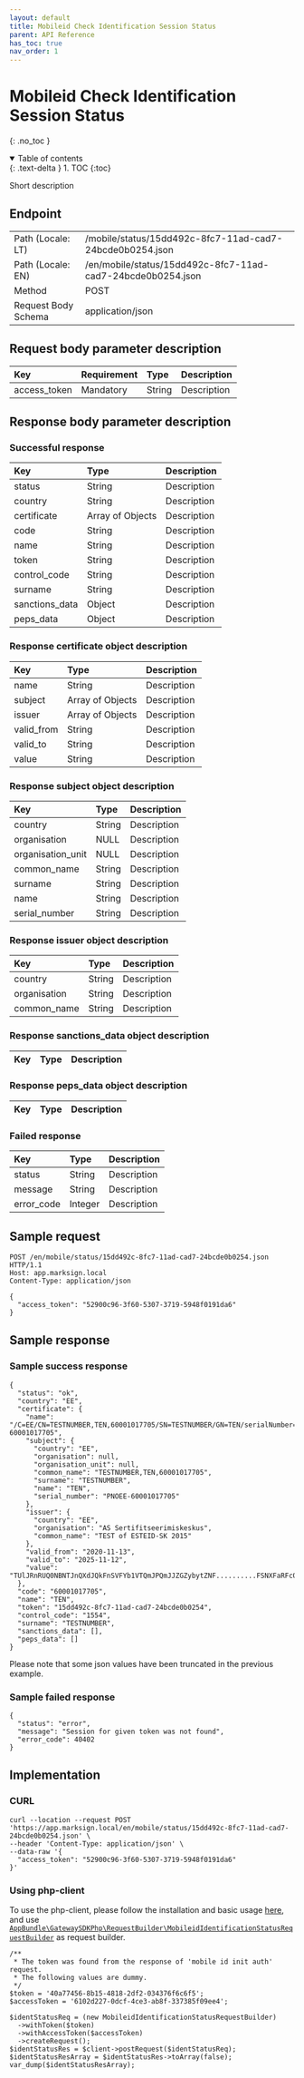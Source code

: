 ```yaml
---
layout: default
title: Mobileid Check Identification Session Status
parent: API Reference
has_toc: true
nav_order: 1
---
```


# Mobileid Check Identification Session Status
{: .no_toc }

<details open markdown="block">
  <summary>
    Table of contents
  </summary>
  {: .text-delta }
1. TOC
{:toc}
</details>

Short description

## Endpoint

<table>
  <tbody>
    <tr>
      <td>Path (Locale: LT)</td>
      <td>/mobile/status/15dd492c-8fc7-11ad-cad7-24bcde0b0254.json</td>
    </tr>
    <tr>
      <td>Path (Locale: EN)</td>
      <td>/en/mobile/status/15dd492c-8fc7-11ad-cad7-24bcde0b0254.json</td>
    </tr>
    <tr>
      <td>Method</td>
      <td>POST</td>
    </tr>
    <tr>
      <td>Request Body Schema</td>
      <td>application/json</td>
    </tr>
  </tbody>
</table>

## Request body parameter description

| Key | Requirement | Type | Description |
| :--- | :--- | :--- | :--- |
| access_token | Mandatory | String | Description |



## Response body parameter description

### Successful response

| Key | Type | Description |
| :--- | :--- | :--- |
| status | String | Description |
| country | String | Description |
| certificate | Array of Objects | Description |
| code | String | Description |
| name | String | Description |
| token | String | Description |
| control_code | String | Description |
| surname | String | Description |
| sanctions_data | Object | Description |
| peps_data | Object | Description |

### Response certificate object description

| Key | Type | Description |
| :--- | :--- | :--- |
| name | String | Description |
| subject | Array of Objects | Description |
| issuer | Array of Objects | Description |
| valid_from | String | Description |
| valid_to | String | Description |
| value | String | Description |

### Response subject object description

| Key | Type | Description |
| :--- | :--- | :--- |
| country | String | Description |
| organisation | NULL | Description |
| organisation_unit | NULL | Description |
| common_name | String | Description |
| surname | String | Description |
| name | String | Description |
| serial_number | String | Description |

### Response issuer object description

| Key | Type | Description |
| :--- | :--- | :--- |
| country | String | Description |
| organisation | String | Description |
| common_name | String | Description |

### Response sanctions_data object description

| Key | Type | Description |
| :--- | :--- | :--- |


### Response peps_data object description

| Key | Type | Description |
| :--- | :--- | :--- |




### Failed response

| Key | Type | Description |
| :--- | :--- | :--- |
| status | String | Description |
| message | String | Description |
| error_code | Integer | Description |



## Sample request

```
POST /en/mobile/status/15dd492c-8fc7-11ad-cad7-24bcde0b0254.json HTTP/1.1
Host: app.marksign.local
Content-Type: application/json

{
  "access_token": "52900c96-3f60-5307-3719-5948f0191da6"
}
```

## Sample response

### Sample success response

```
{
  "status": "ok",
  "country": "EE",
  "certificate": {
    "name": "/C=EE/CN=TESTNUMBER,TEN,60001017705/SN=TESTNUMBER/GN=TEN/serialNumber=PNOEE-60001017705",
    "subject": {
      "country": "EE",
      "organisation": null,
      "organisation_unit": null,
      "common_name": "TESTNUMBER,TEN,60001017705",
      "surname": "TESTNUMBER",
      "name": "TEN",
      "serial_number": "PNOEE-60001017705"
    },
    "issuer": {
      "country": "EE",
      "organisation": "AS Sertifitseerimiskeskus",
      "common_name": "TEST of ESTEID-SK 2015"
    },
    "valid_from": "2020-11-13",
    "valid_to": "2025-11-12",
    "value": "TUlJRnRUQ0NBNTJnQXdJQkFnSVFYb1VTQmJPQmJJZGZybytZNF..........FSNXFaRFc0aStyM2FkOG1hb1RoSDRIWjFrb2w2TmVVWEErQT09"
  },
  "code": "60001017705",
  "name": "TEN",
  "token": "15dd492c-8fc7-11ad-cad7-24bcde0b0254",
  "control_code": "1554",
  "surname": "TESTNUMBER",
  "sanctions_data": [],
  "peps_data": []
}
```

Please note that some json values have been truncated in the previous example.

### Sample failed response

```
{
  "status": "error",
  "message": "Session for given token was not found",
  "error_code": 40402
}
```

## Implementation

### CURL

```
curl --location --request POST 'https://app.marksign.local/en/mobile/status/15dd492c-8fc7-11ad-cad7-24bcde0b0254.json' \
--header 'Content-Type: application/json' \
--data-raw '{
  "access_token": "52900c96-3f60-5307-3719-5948f0191da6"
}'
```

### Using php-client

To use the php-client, please follow the installation and basic usage [here](/documentation/sdk-php-client.html#usage), and use [`AppBundle\GatewaySDKPhp\RequestBuilder\MobileidIdentificationStatusRequestBuilder`](/documentation/class-ref/GatewaySDKPhp/RequestBuilder/MobileidIdentificationStatusRequestBuilder.html) as request builder.

```
/**
 * The token was found from the response of 'mobile id init auth' request.
 * The following values are dummy.
 */
$token = '40a77456-8b15-4818-2df2-034376f6c6f5';
$accessToken = '6102d227-0dcf-4ce3-ab8f-337385f09ee4';

$identStatusReq = (new MobileidIdentificationStatusRequestBuilder)
  ->withToken($token)
  ->withAccessToken($accessToken)
  ->createRequest();
$identStatusRes = $client->postRequest($identStatusReq);
$identStatusResArray = $identStatusRes->toArray(false);
var_dump($identStatusResArray);
```
